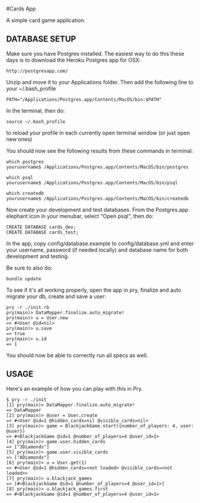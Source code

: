 #Cards App

A simple card game application.


DATABASE SETUP
----

Make sure you have Postgres installed. The easiest way to do this these days is to download the Heroku Postgres app for OSX:

    http://postgresapp.com/
  
  
Unzip and move it to your Applications folder. Then add the following line to your ~/.bash_profile

    PATH="/Applications/Postgres.app/Contents/MacOS/bin:$PATH"
  
In the terminal, then do:

    source ~/.bash_profile
  
to reload your profile in each currently open terminal window (or just open new ones)

You should now see the following results from these commands in terminal:

    which postgres
    yourusername$ /Applications/Postgres.app/Contents/MacOS/bin/postgres
  
    which psql
    yourusername$ /Applications/Postgres.app/Contents/MacOS/bin/psql
  
    which createdb
    yourusername$ /Applications/Postgres.app/Contents/MacOS/bin/createdb
  
Now create your development and test databases. From the Postgres.app elephant icon in your menubar, select "Open psql", then do:

    CREATE DATABASE cards_dev;
    CREATE DATABASE cards_test;

In the app, copy config/database.example to config/database.yml and enter your username, password (if needed locally) and database name for both development and testing.

Be sure to also do:

    bundle update

To see if it's all working properly, open the app in pry, finalize and auto migrate your db, create and save a user:

    pry -r ./init.rb
    pry(main)> DataMapper.finalize.auto_migrate!
    pry(main)> u = User.new
    => #<User @id=nil>
    pry(main)> u.save
    => true
    pry(main)> u.id
    => 1

You should now be able to correctly run all specs as well.

USAGE
-----
Here's an example of how you can play with this in Pry.

    $ pry -r ./init
    [1] pry(main)> DataMapper.finalize.auto_migrate!
    => DataMapper
    [2] pry(main)> @user = User.create
    => #<User @id=1 @hidden_cards=nil @visible_cards=nil>
    [3] pry(main)> game = BlackjackGame.start({number_of_players: 4, user: @user})
    => #<BlackjackGame @id=1 @number_of_players=4 @user_id=1>
    [4] pry(main)> game.user.hidden_cards
    => ["3Diamonds"]
    [5] pry(main)> game.user.visible_cards
    => ["ADiamonds"]
    [6] pry(main)> u = User.get(1)
    => #<User @id=1 @hidden_cards=<not loaded> @visible_cards=<not loaded>>
    [7] pry(main)> u.blackjack_games
    => [#<BlackjackGame @id=1 @number_of_players=4 @user_id=1>]
    [8] pry(main)> u.blackjack_games.first
    => #<BlackjackGame @id=1 @number_of_players=4 @user_id=1>

